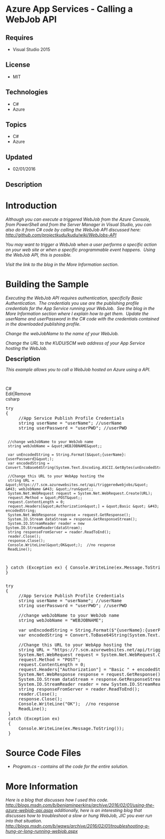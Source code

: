 # Azure App Services - Calling a WebJob API
## Requires
- Visual Studio 2015
## License
- MIT
## Technologies
- C#
- Azure
## Topics
- C#
- Azure
## Updated
- 02/01/2016
## Description

<h1>Introduction</h1>
<p><em>Although you can execute a triggered WebJob from the Azure Console, from PowerShell and from the Server Manager in Visual Studio, you can also do it from C# code by calling the WebJob API discussed here:&nbsp;
<a href="http://github.com/projectkudu/kudu/wiki/WebJobs-API">http://github.com/projectkudu/kudu/wiki/WebJobs-API</a>
</em></p>
<p><em>You may want to trigger a WebJob when a user performs a specific action on your web site or when a specific programmable event happens.&nbsp; Using the WebJob API, this is possible.</em></p>
<p><em>Visit the link to the blog in the More Information section.<br>
</em></p>
<h1><span>Building the Sample</span></h1>
<p><em>Executing the WebJob API requires authentication, specificlly Basic Authentication.&nbsp; The credentials you use are the publishing profile credentials for the App Service running your WebJob.&nbsp; See the blog in the More Information section where
 I explain how to get them.&nbsp; Update the userName and userPassword in the C# code with the credentials contained in the downloaded publishing profile.</em></p>
<p><em>Change the webJobName to the name of your WebJob.</em></p>
<p><em>Change the URL to the KUDU/SCM&nbsp;web address of your App Service hosting the WebJob.<br>
</em></p>
<p><span style="font-size:20px; font-weight:bold">Description</span></p>
<p><em>This example allows you to call a WebJob hosted on Azure using a API.</em></p>
<p>&nbsp;</p>
<div class="scriptcode">
<div class="pluginEditHolder" pluginCommand="mceScriptCode">
<div class="title"><span>C#</span></div>
<div class="pluginLinkHolder"><span class="pluginEditHolderLink">Edit</span>|<span class="pluginRemoveHolderLink">Remove</span></div>
<span class="hidden">csharp</span>
<pre class="hidden">try
{
     //App Service Publish Profile Credentials
     string userName = &quot;userName&quot;; //userName
     string userPassword = &quot;userPWD&quot;; //userPWD

     //change webJobName to your WebJob name
     string webJobName = &quot;WEBJOBNAME&quot;;

     var unEncodedString = String.Format($&quot;{userName}:{userPassword}&quot;);
     var encodedString = Convert.ToBase64String(System.Text.Encoding.ASCII.GetBytes(unEncodedString));

     //Change this URL to your WebApp hosting the 
     string URL = &quot;https://?.scm.azurewebsites.net/api/triggeredwebjobs/&quot; &#43; webJobName &#43; &quot;/run&quot;;
     System.Net.WebRequest request = System.Net.WebRequest.Create(URL);
     request.Method = &quot;POST&quot;;
     request.ContentLength = 0;
     request.Headers[&quot;Authorization&quot;] = &quot;Basic &quot; &#43; encodedString;
     System.Net.WebResponse response = request.GetResponse();
     System.IO.Stream dataStream = response.GetResponseStream();
     System.IO.StreamReader reader = new System.IO.StreamReader(dataStream);
     string responseFromServer = reader.ReadToEnd();
     reader.Close();
     response.Close();
     Console.WriteLine(&quot;OK&quot;);  //no response
     ReadLine();
 }
 catch (Exception ex)
 {
     Console.WriteLine(ex.Message.ToString());
 }</pre>
<div class="preview">
<pre class="csharp"><span class="cs__keyword">try</span>&nbsp;
{&nbsp;
&nbsp;&nbsp;&nbsp;&nbsp;&nbsp;<span class="cs__com">//App&nbsp;Service&nbsp;Publish&nbsp;Profile&nbsp;Credentials</span>&nbsp;
&nbsp;&nbsp;&nbsp;&nbsp;&nbsp;<span class="cs__keyword">string</span>&nbsp;userName&nbsp;=&nbsp;<span class="cs__string">&quot;userName&quot;</span>;&nbsp;<span class="cs__com">//userName</span>&nbsp;
&nbsp;&nbsp;&nbsp;&nbsp;&nbsp;<span class="cs__keyword">string</span>&nbsp;userPassword&nbsp;=&nbsp;<span class="cs__string">&quot;userPWD&quot;</span>;&nbsp;<span class="cs__com">//userPWD</span>&nbsp;
&nbsp;
&nbsp;&nbsp;&nbsp;&nbsp;&nbsp;<span class="cs__com">//change&nbsp;webJobName&nbsp;to&nbsp;your&nbsp;WebJob&nbsp;name</span>&nbsp;
&nbsp;&nbsp;&nbsp;&nbsp;&nbsp;<span class="cs__keyword">string</span>&nbsp;webJobName&nbsp;=&nbsp;<span class="cs__string">&quot;WEBJOBNAME&quot;</span>;&nbsp;
&nbsp;
&nbsp;&nbsp;&nbsp;&nbsp;&nbsp;var&nbsp;unEncodedString&nbsp;=&nbsp;String.Format($<span class="cs__string">&quot;{userName}:{userPassword}&quot;</span>);&nbsp;
&nbsp;&nbsp;&nbsp;&nbsp;&nbsp;var&nbsp;encodedString&nbsp;=&nbsp;Convert.ToBase64String(System.Text.Encoding.ASCII.GetBytes(unEncodedString));&nbsp;
&nbsp;
&nbsp;&nbsp;&nbsp;&nbsp;&nbsp;<span class="cs__com">//Change&nbsp;this&nbsp;URL&nbsp;to&nbsp;your&nbsp;WebApp&nbsp;hosting&nbsp;the&nbsp;</span>&nbsp;
&nbsp;&nbsp;&nbsp;&nbsp;&nbsp;<span class="cs__keyword">string</span>&nbsp;URL&nbsp;=&nbsp;<span class="cs__string">&quot;https://?.scm.azurewebsites.net/api/triggeredwebjobs/&quot;</span>&nbsp;&#43;&nbsp;webJobName&nbsp;&#43;&nbsp;<span class="cs__string">&quot;/run&quot;</span>;&nbsp;
&nbsp;&nbsp;&nbsp;&nbsp;&nbsp;System.Net.WebRequest&nbsp;request&nbsp;=&nbsp;System.Net.WebRequest.Create(URL);&nbsp;
&nbsp;&nbsp;&nbsp;&nbsp;&nbsp;request.Method&nbsp;=&nbsp;<span class="cs__string">&quot;POST&quot;</span>;&nbsp;
&nbsp;&nbsp;&nbsp;&nbsp;&nbsp;request.ContentLength&nbsp;=&nbsp;<span class="cs__number">0</span>;&nbsp;
&nbsp;&nbsp;&nbsp;&nbsp;&nbsp;request.Headers[<span class="cs__string">&quot;Authorization&quot;</span>]&nbsp;=&nbsp;<span class="cs__string">&quot;Basic&nbsp;&quot;</span>&nbsp;&#43;&nbsp;encodedString;&nbsp;
&nbsp;&nbsp;&nbsp;&nbsp;&nbsp;System.Net.WebResponse&nbsp;response&nbsp;=&nbsp;request.GetResponse();&nbsp;
&nbsp;&nbsp;&nbsp;&nbsp;&nbsp;System.IO.Stream&nbsp;dataStream&nbsp;=&nbsp;response.GetResponseStream();&nbsp;
&nbsp;&nbsp;&nbsp;&nbsp;&nbsp;System.IO.StreamReader&nbsp;reader&nbsp;=&nbsp;<span class="cs__keyword">new</span>&nbsp;System.IO.StreamReader(dataStream);&nbsp;
&nbsp;&nbsp;&nbsp;&nbsp;&nbsp;<span class="cs__keyword">string</span>&nbsp;responseFromServer&nbsp;=&nbsp;reader.ReadToEnd();&nbsp;
&nbsp;&nbsp;&nbsp;&nbsp;&nbsp;reader.Close();&nbsp;
&nbsp;&nbsp;&nbsp;&nbsp;&nbsp;response.Close();&nbsp;
&nbsp;&nbsp;&nbsp;&nbsp;&nbsp;Console.WriteLine(<span class="cs__string">&quot;OK&quot;</span>);&nbsp;&nbsp;<span class="cs__com">//no&nbsp;response</span>&nbsp;
&nbsp;&nbsp;&nbsp;&nbsp;&nbsp;ReadLine();&nbsp;
&nbsp;}&nbsp;
&nbsp;<span class="cs__keyword">catch</span>&nbsp;(Exception&nbsp;ex)&nbsp;
&nbsp;{&nbsp;
&nbsp;&nbsp;&nbsp;&nbsp;&nbsp;Console.WriteLine(ex.Message.ToString());&nbsp;
&nbsp;}</pre>
</div>
</div>
</div>
<h1><span>Source Code Files</span></h1>
<ul>
<li><em>Program.cs - contains all the code for the entire solution.</em> </li></ul>
<h1>More Information</h1>
<p><em>Here is a blog that discusses how I used this code.&nbsp; <a href="http://blogs.msdn.com/b/benjaminperkins/archive/2016/02/01/using-the-azure-webjob-api.aspx">
http://blogs.msdn.com/b/benjaminperkins/archive/2016/02/01/using-the-azure-webjob-api.aspx</a> additionally, here is an interesting blog that discusses how to troubleshoot a slow or hung WebJob, JIC you ever run into that situation.&nbsp;
<a href="http://blogs.msdn.com/b/waws/archive/2016/02/01/troubleshooting-a-hung-or-long-running-webjob.aspx">
http://blogs.msdn.com/b/waws/archive/2016/02/01/troubleshooting-a-hung-or-long-running-webjob.aspx</a>
</em></p>
